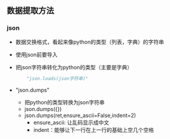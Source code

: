 ## 数据提取方法
### json
- 数据交换格式，看起来像python的类型（列表，字典）的字符串
- 使用json前要导入


- 把json字符串转化为python的类型（主要是字典）
    ``` python
        "json.loads(json字符串)"
    ```
    
- "json.dumps"
    - 把python的类型转换为json字符串
    - json.dumps({})
    - json.dumps(ret,ensure_ascii=False,indent=2)
        - ensure_ascii: 让乱码显示成中文
        - indent：能够让下一行在上一行的基础上空几个空格

